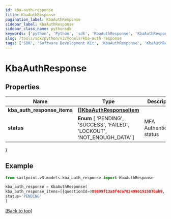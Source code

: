 ```yaml
---
id: kba-auth-response
title: KbaAuthResponse
pagination_label: KbaAuthResponse
sidebar_label: KbaAuthResponse
sidebar_class_name: pythonsdk
keywords: ['python', 'Python', 'sdk', 'KbaAuthResponse', 'KbaAuthResponse']
slug: /tools/sdk/python/v3/models/kba-auth-response
tags: ['SDK', 'Software Development Kit', 'KbaAuthResponse', 'KbaAuthResponse']
---
```


# KbaAuthResponse

## Properties

| Name | Type | Description | Notes |
| --- | --- | --- | --- |
| **kba_auth_response_items** | [**[]KbaAuthResponseItem**](kba-auth-response-item) |  | [optional] |
| **status** | **Enum** [ 'PENDING', 'SUCCESS', 'FAILED', 'LOCKOUT', 'NOT_ENOUGH_DATA' ] | MFA Authentication status | [optional] |

}

## Example

```python
from sailpoint.v3.models.kba_auth_response import KbaAuthResponse

kba_auth_response = KbaAuthResponse(
kba_auth_response_items=[{questionId=089899f13a8f4da7824996191587bab9, isVerified=false}],
status='PENDING'
)

```

[[Back to top]](#)
